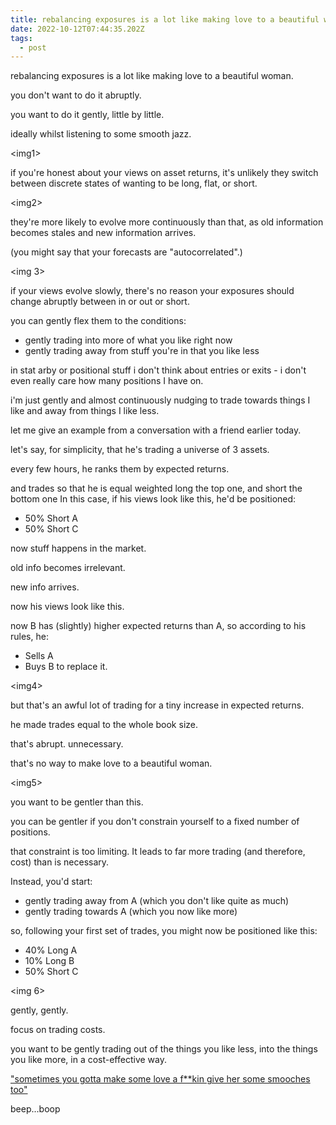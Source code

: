 ```yaml
---
title: rebalancing exposures is a lot like making love to a beautiful woman
date: 2022-10-12T07:44:35.202Z
tags:
  - post
---
```

rebalancing exposures is a lot like making love to a beautiful
woman.

you don't want to do it abruptly.

you want to do it gently, little by little.

ideally whilst listening to some smooth jazz.

<﻿img1>

if you're honest about your views on asset returns, it's unlikely they switch between discrete
states of wanting to be long, flat, or short.

<﻿img2>

they're more likely to evolve more continuously than that, as old information becomes stales
and new information arrives.

(you might say that your forecasts are "autocorrelated".)

<﻿img 3>

if your views evolve slowly, there's no reason your exposures should change abruptly
between in or out or short.

you can gently flex them to the conditions:

* gently trading into more of what you like right now
* gently trading away from stuff you're in that you like less

in stat arby or positional stuff i don't think about entries or exits - i don't even really care how many positions I have on.

i'm just gently and almost continuously nudging to trade towards things I like and away from things I like less.

let me give an example from a conversation with a friend earlier today.

let's say, for simplicity, that he's trading a universe of 3 assets.

every few hours, he ranks them by expected returns.

and trades so that he is equal weighted long the top one, and short the bottom one
In this case, if his views look like this, he'd be positioned:

* 50% Short A
* 50% Short C

now stuff happens in the market.

old info becomes irrelevant.

new info arrives.

now his views look like this.

now B has (slightly) higher expected returns than A, so according to his rules, he:

* Sells A
* Buys B to replace it.

<﻿img4>

but that's an awful lot of trading for a tiny increase in expected returns.

he made trades equal to the whole book size.

that's abrupt. unnecessary.

that's no way to make love to a beautiful woman.

<﻿img5>

you want to be gentler than this.

you can be gentler if you don't constrain yourself to a fixed number of positions.

that constraint is too limiting. It leads to far more trading (and therefore, cost) than is
necessary.

Instead, you'd start:

* gently trading away from A (which you don't like quite as much)
* gently trading towards A (which you now like more)

s﻿o, following your first set of trades, you might now be positioned like this:

* 40% Long A
* 10% Long B
* 50% Short C

<﻿img 6>

gently, gently.

focus on trading costs.

you want to be gently trading out of the things you like less, into the things you like more, in a cost-effective way.



["﻿sometimes you gotta make some love a f\*\*kin give her some smooches too"](https://www.youtube.com/embed/zliY-MrI0mY)



b﻿eep...boop